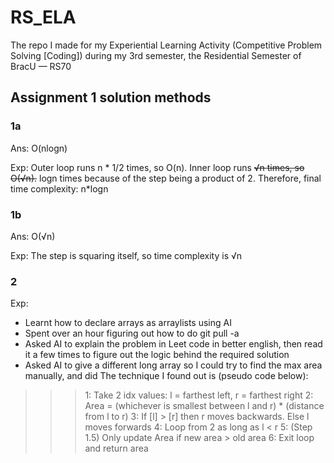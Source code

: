 # RS_ELA
The repo I made for my Experiential Learning Activity (Competitive Problem Solving [Coding]) during my 3rd semester, the Residential Semester of BracU — RS70

## Assignment 1 solution methods
### 1a
Ans: O(nlogn)

Exp: Outer loop runs n * 1/2 times, so O(n). Inner loop runs ~~√n times, so O(√n).~~ logn times because of the step being a product of 2. Therefore, final time complexity: n*logn
### 1b
Ans: O(√n)

Exp: The step is squaring itself, so time complexity is √n

### 2
Exp:
- Learnt how to declare arrays as arraylists using AI
- Spent over an hour figuring out how to do git pull -a
- Asked AI to explain the problem in Leet code in better english, then read it a few times to figure out the logic behind the required solution
- Asked AI to give a different long array so I could try to find the max area manually, and did
The technique I found out is (pseudo code below):
>>> 1: Take 2 idx values: l = farthest left, r = farthest right
>>> 2: Area = (whichever is smallest between l and r) * (distance from l to r)
>>> 3: If [l] > [r] then r moves backwards. Else l moves forwards
>>> 4: Loop from 2 as long as l < r
>>> 5: (Step 1.5) Only update Area if new area > old area
>>> 6: Exit loop and return area
